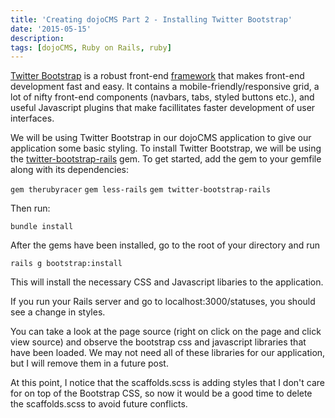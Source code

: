 ```yaml
---
title: 'Creating dojoCMS Part 2 - Installing Twitter Bootstrap'
date: '2015-05-15'
description:
tags: [dojoCMS, Ruby on Rails, ruby]
---
```


[Twitter Bootstrap](http://getbootstrap.com/) is a robust front-end [framework](http://www.sitepoint.com/5-most-popular-frontend-frameworks-compared/) that makes front-end development fast and easy. It contains a mobile-friendly/responsive grid, a lot of nifty front-end
components (navbars, tabs, styled buttons etc.), and useful Javascript plugins that make
facillitates faster development of user interfaces.

We will be using Twitter Bootstrap in our dojoCMS application to give our application
some basic styling. To install Twitter Bootstrap, we will be using the 
[twitter-bootstrap-rails](https://github.com/seyhunak/twitter-bootstrap-rails) gem.
To get started, add the gem to your gemfile along with its dependencies:

`gem therubyracer`
`gem less-rails`
`gem twitter-bootstrap-rails`

Then run:

`bundle install`

After the gems have been installed, go to the root of your directory and run

`rails g bootstrap:install`

This will install the necessary CSS and Javascript libaries to the application.

If you run your Rails server and go to localhost:3000/statuses, you should
see a change in styles.

You can take a look at the page source (right on click on the page and click view source)
and observe the bootstrap css and javascript libraries that have been loaded. We
may not need all of these libraries for our application, but I will remove them
in a future post.

At this point, I notice that the scaffolds.scss is adding styles that I don't care for
on top of the Bootstrap CSS, so now it would be a good time to delete the scaffolds.scss
to avoid future conflicts.  
